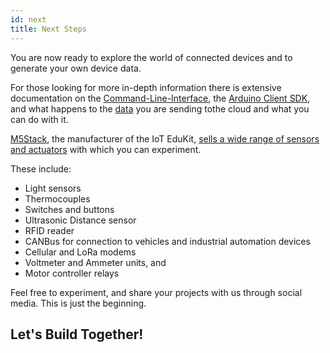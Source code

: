 ```yaml
---
id: next
title: Next Steps
---
```


You are now ready to explore the world of connected devices and to generate your own device data. 

For those looking for more in-depth information there is extensive documentation on the [Command-Line-Interface](/docs/documentation/cli/intro), the [Arduino Client SDK](/docs/documentation/sdk/arduino/intro), and what happens to the [data](/docs/documentation/data/intro) you are sending tothe cloud and what you can do with it.

[M5Stack](https://m5stack.com/), the manufacturer of the IoT EduKit, [sells a wide range of sensors and actuators](https://shop.m5stack.com/collections/m5-sensor) with which you can experiment.

These include:

- Light sensors
- Thermocouples
- Switches and buttons
- Ultrasonic Distance sensor
- RFID reader
- CANBus for connection to vehicles and industrial automation devices
- Cellular and LoRa modems
- Voltmeter and Ammeter units, and
- Motor controller relays

Feel free to experiment, and share your projects with us through social media. This is just the beginning.

## Let's Build Together!


